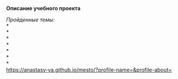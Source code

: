 # 


**Описание учебного проекта**



*Пройденные темы:*  
*  
*  
*  
*  
*  
*  
*  
https://anastasy-ya.github.io/mesto/?profile-name=&profile-about=


